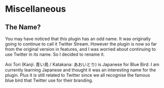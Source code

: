 # Miscellaneous

## The Name?

You may have noticed that this plugin has an odd name. It was originally going to continue to call it Twitter Stream. However the plugin is now so far from the original version in features, and I was worried about continuing to use Twitter in its name. So I decided to rename it.

Aoi Tori (Kanji: 青い鳥 / Katakana: あおいとり) is Japanese for Blue Bird. I am currently learning Japanese and thought it was an interesting name for the plugin. Plus it is still related to Twitter since we all recognise the famous blue bird that Twitter use for their branding.
